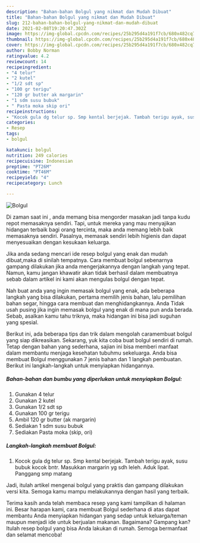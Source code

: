 ```yaml
---
description: "Bahan-bahan Bolgul yang nikmat dan Mudah Dibuat"
title: "Bahan-bahan Bolgul yang nikmat dan Mudah Dibuat"
slug: 212-bahan-bahan-bolgul-yang-nikmat-dan-mudah-dibuat
date: 2021-02-08T19:20:47.302Z
image: https://img-global.cpcdn.com/recipes/25b295d4a191f7cb/680x482cq70/bolgul-foto-resep-utama.jpg
thumbnail: https://img-global.cpcdn.com/recipes/25b295d4a191f7cb/680x482cq70/bolgul-foto-resep-utama.jpg
cover: https://img-global.cpcdn.com/recipes/25b295d4a191f7cb/680x482cq70/bolgul-foto-resep-utama.jpg
author: Bobby Norman
ratingvalue: 4.2
reviewcount: 14
recipeingredient:
- "4 telur"
- "2 kutel"
- "1/2 sdt sp"
- "100 gr terigu"
- "120 gr butter ak margarin"
- "1 sdm susu bubuk"
- " Pasta moka skip ori"
recipeinstructions:
- "Kocok gula dg telur sp. Smp kental berjejak. Tambah terigu ayak, susu bubuk kocok bntr. Masukkan margarin yg sdh leleh. Aduk lipat. Panggang smp matang"
categories:
- Resep
tags:
- bolgul

katakunci: bolgul 
nutrition: 249 calories
recipecuisine: Indonesian
preptime: "PT26M"
cooktime: "PT46M"
recipeyield: "4"
recipecategory: Lunch

---
```



![Bolgul](https://img-global.cpcdn.com/recipes/25b295d4a191f7cb/680x482cq70/bolgul-foto-resep-utama.jpg)

Di zaman  saat ini , anda memang bisa mengorder masakan jadi tanpa kudu repot memasaknya sendiri. Tapi, untuk mereka yang mau menyajikan hidangan terbaik bagi orang tercinta, maka anda memang lebih baik memasaknya sendiri. Pasalnya, memasak sendiri lebih higienis dan dapat menyesuaikan dengan kesukaan keluarga.

Jika anda sedang mencari ide resep bolgul yang enak dan mudah dibuat,maka di sinilah tempatnya. Cara membuat bolgul  sebenarnya gampang dilakukan jika anda mengerjakannya dengan langkah yang tepat. Namun, kamu jangan khawatir akan tidak berhasil dalam membuatnya 
sebab dalam artikel ini kami akan mengulas bolgul dengan tepat.  



Nah buat anda yang ingin memasak bolgul yang enak, ada beberapa langkah yang bisa dilakukan, pertama memilih jenis bahan, lalu pemilihan bahan segar, hingga cara membuat dan menghidangkannya. Anda Tidak usah pusing jika ingin memasak bolgul yang enak di mana pun anda berada. Sebab, asalkan kamu  tahu triknya, maka hidangan ini bisa jadi suguhan yang spesial.

Berikut ini, ada beberapa tips dan trik dalam mengolah caramembuat bolgul yang siap dikreasikan. Sekarang, yuk kita coba buat bolgul sendiri di rumah. Tetap dengan bahan yang sederhana, sajian ini bisa memberi manfaat dalam membantu menjaga kesehatan tubuhmu sekeluarga. Anda bisa membuat Bolgul menggunakan 7 jenis bahan dan 1 langkah pembuatan. Berikut ini langkah-langkah untuk menyiapkan hidangannya.

<!--inarticleads1-->

##### Bahan-bahan dan bumbu yang diperlukan untuk menyiapkan Bolgul:

1. Gunakan 4 telur
1. Gunakan 2 kutel
1. Gunakan 1/2 sdt sp
1. Gunakan 100 gr terigu
1. Ambil 120 gr butter (ak margarin)
1. Sediakan 1 sdm susu bubuk
1. Sediakan  Pasta moka (skip, ori)




<!--inarticleads2-->

##### Langkah-langkah membuat Bolgul:

1. Kocok gula dg telur sp. Smp kental berjejak. Tambah terigu ayak, susu bubuk kocok bntr. Masukkan margarin yg sdh leleh. Aduk lipat. Panggang smp matang




Jadi, itulah artikel mengenai  bolgul  yang praktis dan gampang dilakukan versi kita. Semoga kamu mampu melakukannya dengan hasil yang terbaik. 

Terima kasih anda telah membaca resep yang kami tampilkan di halaman ini. Besar harapan kami, cara membuat  Bolgul sederhana di atas dapat membantu Anda menyiapkan hidangan yang sedap untuk keluarga/teman maupun menjadi ide untuk berjualan makanan. Bagaimana? Gampang kan? Itulah resep bolgul yang bisa Anda lakukan di rumah. Semoga bermanfaat dan selamat mencoba!

